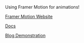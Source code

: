 Using Framer Motion for animations!

[Framer Motion Website](https://www.framer.com/blog/posts/introducing-framer-motion/)

[Docs](https://www.framer.com/support/)

[Blog Demonstration](https://javascript.plainenglish.io/animate-when-element-is-in-view-with-framer-motion-63b254403bf)
